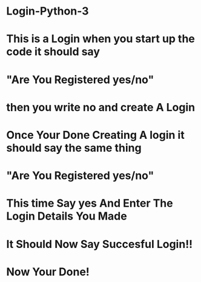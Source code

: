 # Login-Python-3
# This is a Login when you start up the code it should say
# "Are You Registered  yes/no"
# then you write   no   and create A Login
# Once Your Done Creating A login it should say the same thing 
# "Are You Registered  yes/no"
# This time Say    yes   And Enter The Login Details You Made
# It Should Now Say Succesful Login!!
# Now Your Done!
